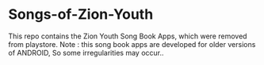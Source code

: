 # Songs-of-Zion-Youth
This repo contains the Zion Youth Song Book Apps, which were removed from playstore. 
Note : this song book apps are developed for older versions of ANDROID, So some irregularities may occur..

